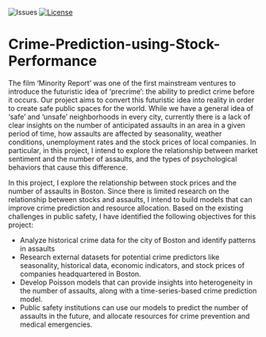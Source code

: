 ![Issues](https://img.shields.io/github/issues/shlok-sethia/Assault-Prediction-from-Stock-Prices)
[![License](https://img.shields.io/github/license/shlok-sethia/Assault-Prediction-from-Stock-Prices)](https://github.com/shlok-sethia/Assault-Prediction-from-Stock-Prices/blob/master/LICENSE)

# Crime-Prediction-using-Stock-Performance

The film ‘Minority Report’ was one of the first mainstream ventures to introduce the futuristic idea of ‘precrime’: the ability to predict crime before it occurs. Our project aims to convert this futuristic idea into reality in order to create safe public spaces for the world. While we have a general idea of ‘safe’ and ‘unsafe’ neighborhoods in every city, currently there is a lack of clear insights on the number of anticipated assaults in an area in a given period of time, how assaults are affected by seasonality, weather conditions, unemployment rates and the stock prices of local companies. In particular, in this project, I intend to explore the relationship between market sentiment and the number of assaults, and the types of psychological behaviors that cause this difference.

In this project, I explore the relationship between stock prices and the number of assaults in Boston. Since there is limited research on the relationship between stocks and assaults, I intend to build models that can improve crime prediction and resource allocation. Based on the existing challenges in public safety, I have identified the following objectives for this project:

- Analyze historical crime data for the city of Boston and identify patterns in assaults
- Research external datasets for potential crime predictors like seasonality, historical data, economic indicators, and stock prices of companies headquartered in Boston. 
- Develop Poisson models that can provide insights into heterogeneity in the number of assaults, along with a time-series-based crime prediction model.
- Public safety institutions can use our models to predict the number of assaults in the future, and allocate resources for crime prevention and medical emergencies.

